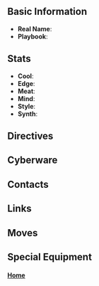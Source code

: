 ## Basic Information
- **Real Name**:
- **Playbook**:

## Stats
- **Cool**:
- **Edge**:
- **Meat**:
- **Mind**:
- **Style**:
- **Synth**:

## Directives

## Cyberware

## Contacts

## Links

## Moves

## Special Equipment

#### [Home](Characters.md)
